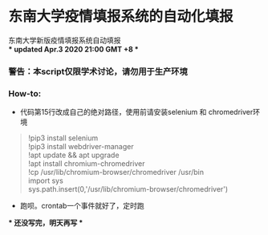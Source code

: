 # 东南大学疫情填报系统的自动化填报

东南大学新版疫情填报系统自动填报 </br>
__* updated Apr.3 2020 21:00 GMT +8 *__

### 警告：本script仅限学术讨论，请勿用于生产环境
### How-to:
 - 代码第15行改成自己的绝对路径，使用前请安装selenium 和 chromedriver环境
 > !pip3 install selenium <br>
 > !pip3 install webdriver-manager <br>
 > !apt update && apt upgrade <br>
 > !apt install chromium-chromedriver <br>
 > !cp /usr/lib/chromium-browser/chromedriver /usr/bin <br>
 > import sys <br>
 > sys.path.insert(0,'/usr/lib/chromium-browser/chromedriver') <br>
 - 跑呗。crontab一个事件就好了，定时跑
 
__* 还没写完，明天再写 *__

